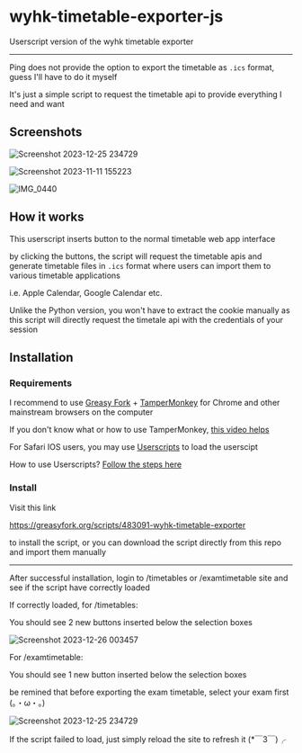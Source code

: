 # wyhk-timetable-exporter-js

Userscript version of the wyhk timetable exporter

---

Ping does not provide the option to export the timetable as `.ics` format, guess I'll have to do it myself

It's just a simple script to request the timetable api to provide everything I need and want

## Screenshots

![Screenshot 2023-12-25 234729](https://github.com/BlissfulAlloy79/wyhk-timetable-exporter-js/assets/45236703/1e1a2ecf-ef27-4350-9d67-d97e5b43b3f7)

![Screenshot 2023-11-11 155223](https://github.com/BlissfulAlloy79/wyhk-timetable-exporter/assets/45236703/771711bb-952a-4fdd-805b-bdc2f54e7a6a)

![IMG_0440](https://github.com/BlissfulAlloy79/wyhk-timetable-exporter/assets/45236703/47db7378-a6a0-4611-9f82-98338358ece8)

## How it works

This userscript inserts button to the normal timetable web app interface

by clicking the buttons, the script will request the timetable apis and generate timetable files in `.ics` format where users can import them to various timetable applications

i.e. Apple Calendar, Google Calendar etc.

Unlike the Python version, you won't have to extract the cookie manually as this script will directly request the timetale api with the credentials of your session

## Installation

### Requirements

I recommend to use [Greasy Fork](https://greasyfork.org) + [TamperMonkey](https://www.tampermonkey.net/) for Chrome and other mainstream browsers on the computer

If you don't know what or how to use TamperMonkey, [this video helps](https://www.youtube.com/watch?v=8tyjJD65zws)

For Safari IOS users, you may use [Userscripts](https://github.com/quoid/userscripts) to load the userscipt

How to use Userscripts? [Follow the steps here](https://github.com/quoid/userscripts#usage)

### Install

Visit this link

https://greasyfork.org/scripts/483091-wyhk-timetable-exporter

to install the script, or you can download the script directly from this repo and import them manually

---

After successful installation, login to /timetables or /examtimetable site and see if the script have correctly loaded

If correctly loaded, for /timetables:

You should see 2 new buttons inserted below the selection boxes

![Screenshot 2023-12-26 003457](https://github.com/BlissfulAlloy79/wyhk-timetable-exporter-js/assets/45236703/61ccfcb5-0334-4b29-b7a3-2beb0dd763c6)


For /examtimetable:

You should see 1 new button inserted below the selection boxes

be remined that before exporting the exam timetable, select your exam first (。・ω・。)

![Screenshot 2023-12-25 234729](https://github.com/BlissfulAlloy79/wyhk-timetable-exporter-js/assets/45236703/1e1a2ecf-ef27-4350-9d67-d97e5b43b3f7)

If the script failed to load, just simply reload the site to refresh it (*￣3￣)╭

